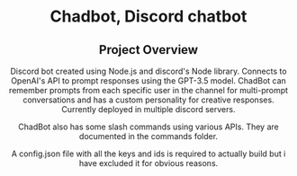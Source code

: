 <div align=center>
  <h1>Chadbot, Discord chatbot</h1>
  <h2>Project Overview</h2>

  <p>Discord bot created using Node.js and discord's Node library. Connects to OpenAI's API to prompt responses using the GPT-3.5 model. 
  ChadBot can remember prompts from each specific user in the channel for multi-prompt conversations and has a custom personality for creative responses. 
  Currently deployed in multiple discord servers.

  ChadBot also has some slash commands using various APIs. They are documented in the commands folder.

  A config.json file with all the keys and ids is required to actually build but i have excluded it for obvious reasons.
  </p>
</div>


